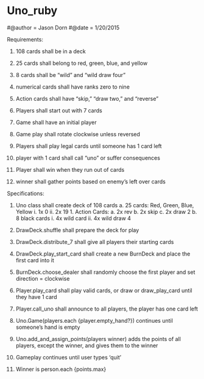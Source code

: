 # Uno_ruby
#@author = Jason Dorn
#@date = 1/20/2015

Requirements:

1. 108 cards shall be in a deck

2. 25 cards shall belong to red, green, blue, and yellow

3. 8 cards shall be “wild” and “wild draw four”

4. numerical cards shall have ranks zero to nine

5. Action cards shall have “skip,” “draw two,” and 			“reverse”

6. Players shall start out with 7 cards

7. Game shall have an initial player

8. Game play shall rotate clockwise unless reversed

9. Players shall play legal cards until someone has 1 		card left

10. player with 1 card shall call “uno” or suffer 			consequences

11. Player shall win when they run out of cards

12. winner shall gather points based on enemy’s left 			over cards


Specifications:

1. Uno class shall create deck of 108 cards
	a. 25 cards: Red, Green, Blue, Yellow
		i. 1x 0
		ii. 2x 19
			1. Action Cards:
				a. 2x rev
				b. 2x skip
				c. 2x draw 2
				b. 8 black cards
		i. 4x wild card
		ii. 4x wild draw 4

2. DrawDeck.shuffle shall prepare the deck for play

3. DrawDeck.distribute_7 shall give all players their 		starting cards

4. DrawDeck.play_start_card shall create a new BurnDeck		 and place the first card into it

5. BurnDeck.choose_dealer shall randomly choose the 		first player and set direction = clockwise

6. Player.play_card shall play valid cards, or draw or 		draw_play_card until they have 1 card

7. Player.call_uno shall announce to all players, the 		player has one card left

8. Uno.Game(players.each {player.empty_hand?}) continues	 until someone’s hand is empty

9. Uno.add_and_assign_points(players winner)
	adds the points of all players, except
	the winner, and gives them to the winner

10. Gameplay continues until user types ‘quit’

11. Winner is person.each {points.max}